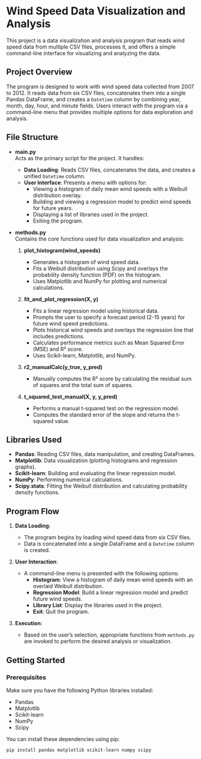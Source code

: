 # Wind Speed Data Visualization and Analysis

This project is a data visualization and analysis program that reads wind speed data from multiple CSV files, processes it, and offers a simple command-line interface for visualizing and analyzing the data.

## Project Overview

The program is designed to work with wind speed data collected from 2007 to 2012. It reads data from six CSV files, concatenates them into a single Pandas DataFrame, and creates a `Datetime` column by combining year, month, day, hour, and minute fields. Users interact with the program via a command-line menu that provides multiple options for data exploration and analysis.

## File Structure

- **main.py**  
  Acts as the primary script for the project. It handles:
  - **Data Loading**: Reads CSV files, concatenates the data, and creates a unified `Datetime` column.
  - **User Interface**: Presents a menu with options for:
    - Viewing a histogram of daily mean wind speeds with a Weibull distribution overlay.
    - Building and viewing a regression model to predict wind speeds for future years.
    - Displaying a list of libraries used in the project.
    - Exiting the program.
  
- **methods.py**  
  Contains the core functions used for data visualization and analysis:
  1. **plot_histogram(wind_speeds)**  
     - Generates a histogram of wind speed data.
     - Fits a Weibull distribution using Scipy and overlays the probability density function (PDF) on the histogram.
     - Uses Matplotlib and NumPy for plotting and numerical calculations.
  
  2. **fit_and_plot_regression(X, y)**  
     - Fits a linear regression model using historical data.
     - Prompts the user to specify a forecast period (2-15 years) for future wind speed predictions.
     - Plots historical wind speeds and overlays the regression line that includes predictions.
     - Calculates performance metrics such as Mean Squared Error (MSE) and R² score.
     - Uses Scikit-learn, Matplotlib, and NumPy.
  
  3. **r2_manualCalc(y_true, y_pred)**  
     - Manually computes the R² score by calculating the residual sum of squares and the total sum of squares.
  
  4. **t_squared_test_manual(X, y, y_pred)**  
     - Performs a manual t-squared test on the regression model.
     - Computes the standard error of the slope and returns the t-squared value.

## Libraries Used

- **Pandas**: Reading CSV files, data manipulation, and creating DataFrames.
- **Matplotlib**: Data visualization (plotting histograms and regression graphs).
- **Scikit-learn**: Building and evaluating the linear regression model.
- **NumPy**: Performing numerical calculations.
- **Scipy.stats**: Fitting the Weibull distribution and calculating probability density functions.

## Program Flow

1. **Data Loading**:
   - The program begins by loading wind speed data from six CSV files.
   - Data is concatenated into a single DataFrame and a `Datetime` column is created.
   
2. **User Interaction**:
   - A command-line menu is presented with the following options:
     - **Histogram**: View a histogram of daily mean wind speeds with an overlaid Weibull distribution.
     - **Regression Model**: Build a linear regression model and predict future wind speeds.
     - **Library List**: Display the libraries used in the project.
     - **Exit**: Quit the program.
     
3. **Execution**:
   - Based on the user’s selection, appropriate functions from `methods.py` are invoked to perform the desired analysis or visualization.

## Getting Started

### Prerequisites

Make sure you have the following Python libraries installed:

- Pandas
- Matplotlib
- Scikit-learn
- NumPy
- Scipy

You can install these dependencies using pip:

```bash
pip install pandas matplotlib scikit-learn numpy scipy
